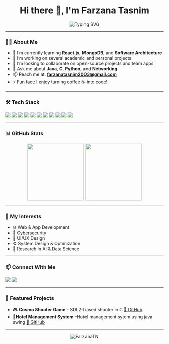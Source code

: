 <h1 align="center">Hi there 👋, I'm Farzana Tasnim</h1>

<p align="center">
  <img src="https://readme-typing-svg.herokuapp.com?font=Fira+Code&duration=4000&pause=1000&color=00AEEF&center=true&vCenter=true&lines=Computer+Science+Student;Aspiring+Full-Stack+Developer;Lifelong+Learner+%F0%9F%93%9A;Passionate+about+Coding+%F0%9F%92%BB" alt="Typing SVG" />
</p>

---

### 👩‍💻 About Me

- 🌱 I’m currently learning **React.js**, **MongoDB**, and **Software Architecture**
- 🔭 I’m working on several academic and personal projects
- 👯 I’m looking to collaborate on open-source projects and team apps
- 💬 Ask me about **Java**, **C**, **Python**, and **Networking**
- 📫 Reach me at: **farzanatasnim2003@gmail.com**
- ⚡ Fun fact: I enjoy turning coffee ☕ into code!

---

### 🛠️ Tech Stack

<p align="left">
  <img src="https://img.shields.io/badge/C-A8B9CC?style=for-the-badge&logo=c&logoColor=white" />
  <img src="https://img.shields.io/badge/Java-ED8B00?style=for-the-badge&logo=java&logoColor=white" />
  <img src="https://img.shields.io/badge/Python-3776AB?style=for-the-badge&logo=python&logoColor=white" />
  <img src="https://img.shields.io/badge/Flutter-02569B?style=for-the-badge&logo=flutter&logoColor=white" />
  <img src="https://img.shields.io/badge/Firebase-FFCA28?style=for-the-badge&logo=firebase&logoColor=black" />
  <img src="https://img.shields.io/badge/MongoDB-4EA94B?style=for-the-badge&logo=mongodb&logoColor=white" />
  <img src="https://img.shields.io/badge/Linux-FCC624?style=for-the-badge&logo=linux&logoColor=black" />
  <img src="https://img.shields.io/badge/Supabase-3ECF8E?style=for-the-badge&logo=supabase&logoColor=white" />
  <img src="https://img.shields.io/badge/MySQL-4479A1?style=for-the-badge&logo=mysql&logoColor=white" />
  <img src="https://img.shields.io/badge/Next.js-000000?style=for-the-badge&logo=next.js&logoColor=white" />
  <img src="https://img.shields.io/badge/React-61DAFB?style=for-the-badge&logo=react&logoColor=black" />
</p>

---

### 📊 GitHub Stats

<p align="center">
  <img src="https://github-readme-stats.vercel.app/api?username=FarzanaTN&show_icons=true&theme=tokyonight&count_private=true" height="180" />
  <img src="https://github-readme-stats.vercel.app/api/top-langs/?username=FarzanaTN&layout=compact&theme=tokyonight" height="180" />
</p>

---

### 🧠 My Interests
- 🌐 Web & App Development  
- 🔐 Cybersecurity  
- 📱 UI/UX Design  
- ⚙️ System Design & Optimization  
- 🧪 Research in AI & Data Science  

---

### 📫 Connect With Me

<p align="left">
  <a href="mailto:farzanatn@protonmail.com"><img src="https://img.shields.io/badge/Email-D14836?style=for-the-badge&logo=gmail&logoColor=white" /></a>
  <a href="https://github.com/FarzanaTN"><img src="https://img.shields.io/badge/GitHub-black?style=for-the-badge&logo=github&logoColor=white" /></a>
</p>

---

### 🌟 Featured Projects

- 🎮 **Cosmo Shooter Game** – SDL2-based shooter in C [🔗 GitHub](https://github.com/FarzanaTN/cosmo-shooter)
- 🏨**Hotel Management System** –Hotel management sytem using java swing [🔗 GitHub](https://github.com/FarzanaTN/HotelManagementSystem)

---

<p align="center">
  <img src="https://komarev.com/ghpvc/?username=FarzanaTN&label=Profile+Views&color=0e75b6&style=flat" alt="FarzanaTN" />
</p>
